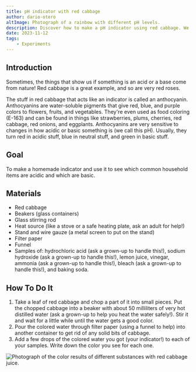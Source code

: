 ```yaml
---
title: pH indicator with red cabbage
author: dario-otero
altImage: Photograph of a rainbow with different pH levels.
description: Discover how to make a pH indicator using red cabbage. We explain it step by step in this fascinating article.
date: 2023-11-12
tags:
    - Experiments
---
```


## Introduction

Sometimes, the things that show us if something is an acid or a base come from nature\! Red cabbage is a great example, and so are very red roses.

The stuff in red cabbage that acts like an indicator is called an anthocyanin. Anthocyanins are water-soluble pigments that give red, blue, and purple colors to flowers, fruits, and vegetables. They're even used as food coloring (E-163) and can be found in things like strawberries, plums, cherries, red cabbage, red onions, and eggplants. Anthocyanins are very sensitive to changes in how acidic or basic something is (we call this pH). Usually, they turn red in acidic stuff, blue in neutral stuff, and green in basic stuff.

## Goal

To make a homemade indicator and use it to see which common household items are acidic and which are basic.

## Materials

  - Red cabbage
  - Beakers (glass containers)
  - Glass stirring rod
  - Heat source (like a stove or a safe heating plate, ask an adult for help\!)
  - Stand and wire gauze (a metal screen to put on the stand)
  - Filter paper
  - Funnel
  - Samples of: hydrochloric acid (ask a grown-up to handle this\!), sodium hydroxide (ask a grown-up to handle this\!), lemon juice, vinegar, ammonia (ask a grown-up to handle this\!), bleach (ask a grown-up to handle this\!), and baking soda.

## How To Do It

1.  Take a leaf of red cabbage and chop a part of it into small pieces. Put the chopped cabbage into a beaker with about 50 milliliters of very hot distilled water (ask a grown-up to help you heat the water safely\!). Stir it and wait for a little while until the water gets a good color.
2.  Pour the colored water through filter paper (using a funnel to help) into another container to get rid of any solid bits of cabbage.
3.  Add a few drops of the colored water you got (your indicator\!) to each of your samples. Write down the color you see for each one.

![Photograph of the color results of different substances with red cabbage juice.](/images/contenido/indicador-de-ph-con-lombarda/portada.webp)